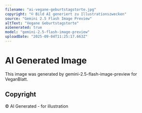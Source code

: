 ```yaml
---
filename: "ai-vegane-geburtstagstorte.jpg"
copyright: "© Bild AI generiert zu Illustrationszwecken"
source: "Gemini 2.5 Flash Image Preview"
altText: "Vegane Geburtstagstorte"
aiGenerated: true
model: "gemini-2.5-flash-image-preview"
uploadDate: "2025-09-04T11:25:17.663Z"
---
```


# AI Generated Image

This image was generated by gemini-2.5-flash-image-preview for VeganBlatt.

## Copyright
© AI Generated - for illustration
